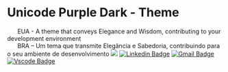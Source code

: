 # Unicode Purple Dark - Theme  
<img src="https://static.mundoeducacao.uol.com.br/mundoeducacao/2022/05/bandeira-estados-unidos.jpg" style="height: 10px; width: 20px;"/> EUA - A theme that conveys Elegance and Wisdom, contributing to your development environment
</br>
<img src="https://static.todamateria.com.br/upload/ba/nd/bandeira-do-brasil-og.jpg" style="height: 10px; width: 20px;"/> BRA – Um tema que transmite Elegância e Sabedoria, contribuindo para o seu ambiente de desenvolvimento
<img src="https://i.imgur.com/PYkB9v3.png"  />
[![Linkedin Badge](https://img.shields.io/badge/-Leticia%20Jordao-986DFF?style=flat-square&logo=Linkedin&logoColor=white&link=https://www.linkedin.com/in/leehxd/)](https://www.linkedin.com/in/leehxd/) 
[![Gmail Badge](https://img.shields.io/badge/-contato@leehxd.com.br-986DFF?style=flat-square&logo=Gmail&logoColor=white&link=mailto:contato@leehxd.com.br)](mailto:contato@leehxd.com.br)
[![Vscode Badge](https://img.shields.io/badge/-contato@leehxd.com.br-986DFF?style=flat-square&logo=Visualstudiocode&logoColor=white&link=https://marketplace.visualstudio.com/items?itemName=LeehXD.unicode-purple-dark-theme)](mailto:contato@leehxd.com.br)
